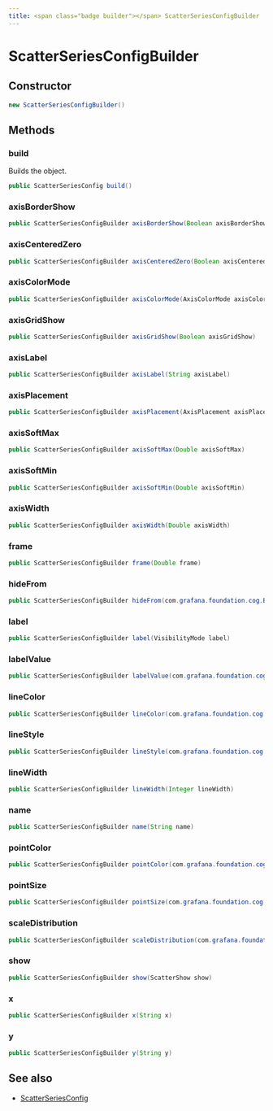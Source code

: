 ```yaml
---
title: <span class="badge builder"></span> ScatterSeriesConfigBuilder
---
```

# <span class="badge builder"></span> ScatterSeriesConfigBuilder

## Constructor

```java
new ScatterSeriesConfigBuilder()
```
## Methods

### <span class="badge object-method"></span> build

Builds the object.

```java
public ScatterSeriesConfig build()
```

### <span class="badge object-method"></span> axisBorderShow

```java
public ScatterSeriesConfigBuilder axisBorderShow(Boolean axisBorderShow)
```

### <span class="badge object-method"></span> axisCenteredZero

```java
public ScatterSeriesConfigBuilder axisCenteredZero(Boolean axisCenteredZero)
```

### <span class="badge object-method"></span> axisColorMode

```java
public ScatterSeriesConfigBuilder axisColorMode(AxisColorMode axisColorMode)
```

### <span class="badge object-method"></span> axisGridShow

```java
public ScatterSeriesConfigBuilder axisGridShow(Boolean axisGridShow)
```

### <span class="badge object-method"></span> axisLabel

```java
public ScatterSeriesConfigBuilder axisLabel(String axisLabel)
```

### <span class="badge object-method"></span> axisPlacement

```java
public ScatterSeriesConfigBuilder axisPlacement(AxisPlacement axisPlacement)
```

### <span class="badge object-method"></span> axisSoftMax

```java
public ScatterSeriesConfigBuilder axisSoftMax(Double axisSoftMax)
```

### <span class="badge object-method"></span> axisSoftMin

```java
public ScatterSeriesConfigBuilder axisSoftMin(Double axisSoftMin)
```

### <span class="badge object-method"></span> axisWidth

```java
public ScatterSeriesConfigBuilder axisWidth(Double axisWidth)
```

### <span class="badge object-method"></span> frame

```java
public ScatterSeriesConfigBuilder frame(Double frame)
```

### <span class="badge object-method"></span> hideFrom

```java
public ScatterSeriesConfigBuilder hideFrom(com.grafana.foundation.cog.Builder<HideSeriesConfig> hideFrom)
```

### <span class="badge object-method"></span> label

```java
public ScatterSeriesConfigBuilder label(VisibilityMode label)
```

### <span class="badge object-method"></span> labelValue

```java
public ScatterSeriesConfigBuilder labelValue(com.grafana.foundation.cog.Builder<TextDimensionConfig> labelValue)
```

### <span class="badge object-method"></span> lineColor

```java
public ScatterSeriesConfigBuilder lineColor(com.grafana.foundation.cog.Builder<ColorDimensionConfig> lineColor)
```

### <span class="badge object-method"></span> lineStyle

```java
public ScatterSeriesConfigBuilder lineStyle(com.grafana.foundation.cog.Builder<LineStyle> lineStyle)
```

### <span class="badge object-method"></span> lineWidth

```java
public ScatterSeriesConfigBuilder lineWidth(Integer lineWidth)
```

### <span class="badge object-method"></span> name

```java
public ScatterSeriesConfigBuilder name(String name)
```

### <span class="badge object-method"></span> pointColor

```java
public ScatterSeriesConfigBuilder pointColor(com.grafana.foundation.cog.Builder<ColorDimensionConfig> pointColor)
```

### <span class="badge object-method"></span> pointSize

```java
public ScatterSeriesConfigBuilder pointSize(com.grafana.foundation.cog.Builder<ScaleDimensionConfig> pointSize)
```

### <span class="badge object-method"></span> scaleDistribution

```java
public ScatterSeriesConfigBuilder scaleDistribution(com.grafana.foundation.cog.Builder<ScaleDistributionConfig> scaleDistribution)
```

### <span class="badge object-method"></span> show

```java
public ScatterSeriesConfigBuilder show(ScatterShow show)
```

### <span class="badge object-method"></span> x

```java
public ScatterSeriesConfigBuilder x(String x)
```

### <span class="badge object-method"></span> y

```java
public ScatterSeriesConfigBuilder y(String y)
```

## See also

 * <span class="badge object-type-class"></span> [ScatterSeriesConfig](./object-ScatterSeriesConfig.md)
